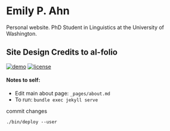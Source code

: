 # Emily P. Ahn

Personal website. PhD Student in Linguistics at the University of Washington.

## Site Design Credits to al-folio

[![demo](https://img.shields.io/badge/theme-demo-brightgreen.svg)](https://alshedivat.github.io/al-folio/)
[![license](https://img.shields.io/github/license/mashape/apistatus.svg?maxAge=2592000)](https://github.com/alshedivat/al-folio/blob/master/LICENSE)

#### Notes to self:

* Edit main about page: `_pages/about.md`
* To run:
`bundle exec jekyll serve`

commit changes

`./bin/deploy --user`